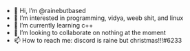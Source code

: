 - 👋 Hi, I’m @rainebutbased
- 👀 I’m interested in programming, vidya, weeb shit, and linux
- 🌱 I’m currently learning c++
- 💞️ I’m looking to collaborate on nothing at the moment
- 📫 How to reach me: discord is raine but christmas!!!#6233

<!---
rainebutbased/rainebutbased is a ✨ special ✨ repository because its `README.md` (this file) appears on your GitHub profile.
You can click the Preview link to take a look at your changes.
--->
